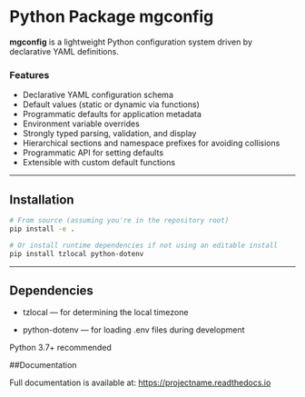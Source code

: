 # Python Package mgconfig

**mgconfig** is a lightweight Python configuration system driven by declarative YAML definitions.  
### Features

- Declarative YAML configuration schema
- Default values (static or dynamic via functions)
- Programmatic defaults for application metadata
- Environment variable overrides
- Strongly typed parsing, validation, and display
- Hierarchical sections and namespace prefixes for avoiding collisions
- Programmatic API for setting defaults
- Extensible with custom default functions

---

## Installation

```bash
# From source (assuming you're in the repository root)
pip install -e .

# Or install runtime dependencies if not using an editable install
pip install tzlocal python-dotenv

``` 
---


## Dependencies
- tzlocal — for determining the local timezone

- python-dotenv — for loading .env files during development

Python 3.7+ recommended

##Documentation

Full documentation is available at: https://projectname.readthedocs.io
